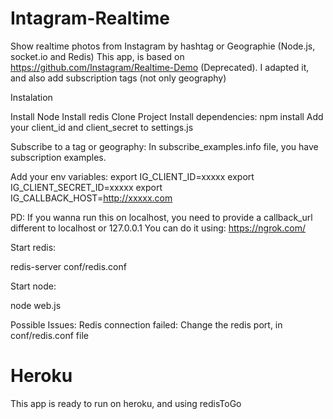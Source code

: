 Intagram-Realtime
=================

Show realtime photos from Instagram by hashtag or Geographie (Node.js, socket.io and Redis)
This app, is based on https://github.com/Instagram/Realtime-Demo (Deprecated).
I adapted it, and also add subscription tags (not only geography)


Instalation

Install Node
Install redis
Clone Project
Install dependencies: npm install
Add your client_id and client_secret to settings.js

Subscribe to a tag or geography:
In subscribe_examples.info file, you have subscription examples.

Add your env variables:
export IG_CLIENT_ID=xxxxx
export IG_CLIENT_SECRET_ID=xxxxx
export IG_CALLBACK_HOST=http://xxxxx.com

PD: If you wanna run this on localhost, you need to provide a callback_url different to localhost or 127.0.0.1
You can do it using: https://ngrok.com/

Start redis:

redis-server conf/redis.conf


Start node:

node web.js

Possible Issues:
Redis connection failed: Change the redis port, in conf/redis.conf file


Heroku
======

This app is ready to run on heroku, and using redisToGo






